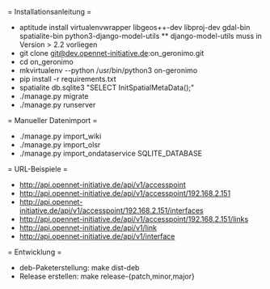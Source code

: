 = Installationsanleitung =

* aptitude install virtualenvwrapper libgeos++-dev libproj-dev gdal-bin spatialite-bin python3-django-model-utils
** django-model-utils muss in Version > 2.2 vorliegen
* git clone git@dev.opennet-initiative.de:on_geronimo.git
* cd on_geronimo
* mkvirtualenv --python /usr/bin/python3 on-geronimo
* pip install -r requirements.txt
* spatialite db.sqlite3 "SELECT InitSpatialMetaData();"
* ./manage.py migrate
* ./manage.py runserver


= Manueller Datenimport =

* ./manage.py import_wiki
* ./manage.py import_olsr
* ./manage.py import_ondataservice SQLITE_DATABASE


= URL-Beispiele =

* http://api.opennet-initiative.de/api/v1/accesspoint
* http://api.opennet-initiative.de/api/v1/accesspoint/192.168.2.151
* http://api.opennet-initiative.de/api/v1/accesspoint/192.168.2.151/interfaces
* http://api.opennet-initiative.de/api/v1/accesspoint/192.168.2.151/links
* http://api.opennet-initiative.de/api/v1/link
* http://api.opennet-initiative.de/api/v1/interface


= Entwicklung =
* deb-Paketerstellung: make dist-deb
* Release erstellen: make release-{patch,minor,major}

